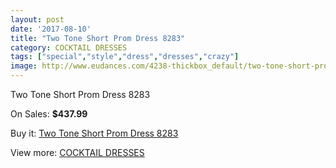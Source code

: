 ```yaml
---
layout: post
date: '2017-08-10'
title: "Two Tone Short Prom Dress 8283"
category: COCKTAIL DRESSES
tags: ["special","style","dress","dresses","crazy"]
image: http://www.eudances.com/4238-thickbox_default/two-tone-short-prom-dress-8283.jpg
---
```

Two Tone Short Prom Dress 8283

On Sales: **$437.99**
<a href="https://www.eudances.com/en/cocktail-dresses/1411-two-tone-short-prom-dress-8283.html"><amp-img layout="responsive" width="600" height="600" src="//www.eudances.com/4238-thickbox_default/two-tone-short-prom-dress-8283.jpg" alt="Two Tone Short Prom Dress 8283 0" /></a>
<a href="https://www.eudances.com/en/cocktail-dresses/1411-two-tone-short-prom-dress-8283.html"><amp-img layout="responsive" width="600" height="600" src="//www.eudances.com/4243-thickbox_default/two-tone-short-prom-dress-8283.jpg" alt="Two Tone Short Prom Dress 8283 1" /></a>
<a href="https://www.eudances.com/en/cocktail-dresses/1411-two-tone-short-prom-dress-8283.html"><amp-img layout="responsive" width="600" height="600" src="//www.eudances.com/4242-thickbox_default/two-tone-short-prom-dress-8283.jpg" alt="Two Tone Short Prom Dress 8283 2" /></a>
<a href="https://www.eudances.com/en/cocktail-dresses/1411-two-tone-short-prom-dress-8283.html"><amp-img layout="responsive" width="600" height="600" src="//www.eudances.com/4241-thickbox_default/two-tone-short-prom-dress-8283.jpg" alt="Two Tone Short Prom Dress 8283 3" /></a>
<a href="https://www.eudances.com/en/cocktail-dresses/1411-two-tone-short-prom-dress-8283.html"><amp-img layout="responsive" width="600" height="600" src="//www.eudances.com/4240-thickbox_default/two-tone-short-prom-dress-8283.jpg" alt="Two Tone Short Prom Dress 8283 4" /></a>
<a href="https://www.eudances.com/en/cocktail-dresses/1411-two-tone-short-prom-dress-8283.html"><amp-img layout="responsive" width="600" height="600" src="//www.eudances.com/4239-thickbox_default/two-tone-short-prom-dress-8283.jpg" alt="Two Tone Short Prom Dress 8283 5" /></a>

Buy it: [Two Tone Short Prom Dress 8283](https://www.eudances.com/en/cocktail-dresses/1411-two-tone-short-prom-dress-8283.html "Two Tone Short Prom Dress 8283")

View more: [COCKTAIL DRESSES](https://www.eudances.com/en/14-cocktail-dresses "COCKTAIL DRESSES")